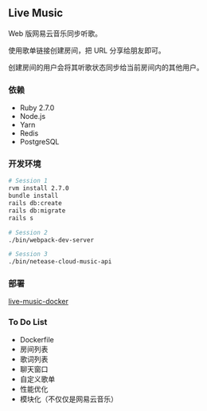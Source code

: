 ## Live Music

Web 版网易云音乐同步听歌。

使用歌单链接创建房间，把 URL 分享给朋友即可。

创建房间的用户会将其听歌状态同步给当前房间内的其他用户。

### 依赖

* Ruby 2.7.0
* Node.js
* Yarn
* Redis
* PostgreSQL

### 开发环境

```bash
# Session 1
rvm install 2.7.0
bundle install
rails db:create
rails db:migrate
rails s

# Session 2
./bin/webpack-dev-server

# Session 3
./bin/netease-cloud-music-api
```

### 部署

[live-music-docker](https://github.com/Dounx/live-music-docker)

### To Do List

* Dockerfile
* 房间列表
* 歌词列表
* 聊天窗口
* 自定义歌单
* 性能优化
* 模块化（不仅仅是网易云音乐）